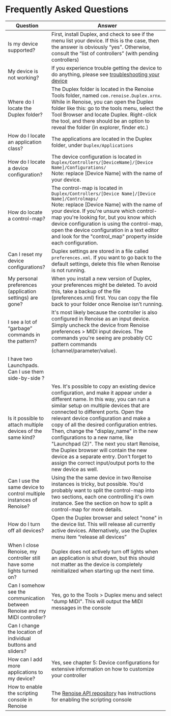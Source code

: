 # Frequently Asked Questions 

|Question |Answer |
|---------|-------|
|Is my device supported?| First, install Duplex, and check to see if the menu list your device. If this is the case, then the answer is obviously “yes”. Otherwise, consult the “list of controllers” (with pending controllers)|
|My device is not working?| If you experience trouble getting the device to do anything, please see [troubleshooting your device](Controllers.md#troubleshooting-your-device)|
|Where do I locate the Duplex folder?|The Duplex folder is located in the Renoise Tools folder, named `com.renoise.Duplex.xrnx`. While in Renoise, you can open the Duplex folder like this: go to the tools menu, select the Tool Browser and locate Duplex. Right-click the tool, and there should be an option to reveal the folder (in explorer, finder etc.)|
|How do I locate an application class?| The applications are located in the Duplex folder, under `Duplex/Applications`|
|How do I locate a device configuration?| The device configuration is located in `Duplex/Controllers/[DeviceName]/[Device Name]/Configurations/` <br>Note: replace [Device Name] with the name of your device.|
|How do locate a control-map?| The control-map is located in `Duplex/Controllers/[Device Name]/[Device Name]/Controlmaps/` <br>Note: replace [Device Name] with the name of your device. If you're unsure which control-map you're looking for, but you know which device configuration is using the control-map, open the device configuration in a text editor and look for the "control_map" property inside each configuration.|
|Can I reset my device configurations?| Duplex settings are stored in a file called `preferences.xml`. If you want to go back to the default settings, delete this file when Renoise is not running.|
|My personal preferences (application settings) are gone?| When you install a new version of Duplex, your preferences might be deleted. To avoid this, take a backup of the file (preferences.xml) first. You can copy the file back to your folder once Renoise isn’t running.|
|I see a lot of “garbage” commands in the pattern?|It's most likely because the controller is also configured in Renoise as an input device. Simply uncheck the device from Renoise preferences > MIDI input devices. The commands you're seeing are probably CC pattern commands (channel/parameter/value).|
|I have two Launchpads. Can I use them side-by-side ?||
|Is it possible to attach multiple devices of the same kind?| Yes. It's possible to copy an existing device configuration, and make it appear under a different name. In this way, you can run a similar setup on multiple devices that are connected to different ports. Open the relevant device configuration and make a copy of all the desired configuration entries. Then, change the "display_name" in the new configurations to a new name, like "Launchpad (2)". The next you start Renoise, the Duplex browser will contain the new device as a separate entry. Don't forget to assign the correct input/output ports to the new device as well.|
|Can I use the same device to control multiple instances of Renoise?| Using the the same device in two Renoise instances is tricky, but possible. You'd probably want to split the control-map into two sections, each one controlling it's own instance. See the section on how to split a control-map for more details. |
|How do I turn off all devices?| Open the Duplex browser and select "none" in the device list. This will release all currently active devices. Alternatively, use the Duplex menu item “release all devices”|
|When I close Renoise, my controller still have some lights turned on?| Duplex does not actively turn off lights when an application is shut down, but this should not matter as the device is completely reinitialized when starting up the next time.|
|Can I somehow see the communication between Renoise and my MIDI controller? | Yes, go to the Tools > Duplex menu and select "dump MIDI". This will output the MIDI messages in the console |
|Can I change the location of individual buttons and sliders?||
|How can I add more applications to my device?| Yes, see chapter 5: Device configurations for extensive information on how to customize your controller |
|How to enable the scripting console in Renoise|The [Renoise API repository](https://github.com/renoise/xrnx) has instructions for enabling the scripting console|

